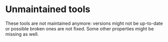 # Unmaintained tools

These tools are not maintained anymore: versions might not be up-to-date or possible broken ones are not fixed. Some other properties might be missing as well.

